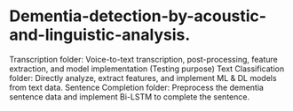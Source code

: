 # Dementia-detection-by-acoustic-and-linguistic-analysis.

Transcription folder: Voice-to-text transcription, post-processing, feature extraction, and model implementation (Testing purpose)
Text Classification folder: Directly analyze, extract features, and implement ML & DL models from text data. 
Sentence Completion folder: Preprocess the dementia sentence data and implement Bi-LSTM to complete the sentence.
